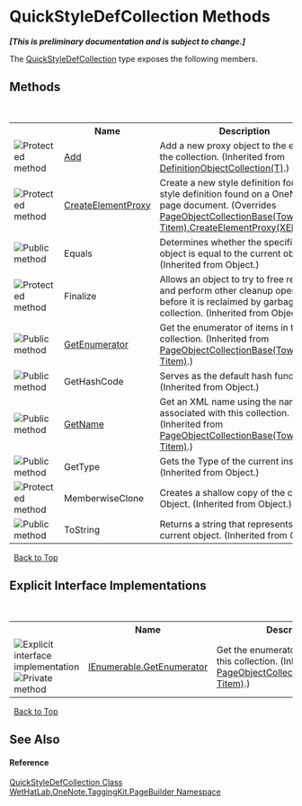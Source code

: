 # QuickStyleDefCollection Methods
 _**\[This is preliminary documentation and is subject to change.\]**_

The <a href="d18a9ee8-6ca6-15cb-9563-6af8ddccc08a.md">QuickStyleDefCollection</a> type exposes the following members.


## Methods
&nbsp;<table><tr><th></th><th>Name</th><th>Description</th></tr><tr><td>![Protected method](media/protmethod.gif "Protected method")</td><td><a href="424deb6b-e395-3cb1-a1b1-e118c98edf9c.md">Add</a></td><td>
Add a new proxy object to the end of the collection.
 (Inherited from <a href="337fd22b-47e1-4469-894c-9cae483b1cf4.md">DefinitionObjectCollection(T)</a>.)</td></tr><tr><td>![Protected method](media/protmethod.gif "Protected method")</td><td><a href="b8ae41c8-fdb2-c928-14d8-510d5d5a4dc7.md">CreateElementProxy</a></td><td>
Create a new style definition for an XML style definition found on a OneNote page document.
 (Overrides <a href="77ad35a0-2fff-4b5d-3a42-c9667420d38c.md">PageObjectCollectionBase(Towner, Titem).CreateElementProxy(XElement)</a>.)</td></tr><tr><td>![Public method](media/pubmethod.gif "Public method")</td><td>Equals</td><td>
Determines whether the specified object is equal to the current object.
 (Inherited from Object.)</td></tr><tr><td>![Protected method](media/protmethod.gif "Protected method")</td><td>Finalize</td><td>
Allows an object to try to free resources and perform other cleanup operations before it is reclaimed by garbage collection.
 (Inherited from Object.)</td></tr><tr><td>![Public method](media/pubmethod.gif "Public method")</td><td><a href="3e98dc1d-cc11-fd00-5343-423f37fae517.md">GetEnumerator</a></td><td>
Get the enumerator of items in this collection.
 (Inherited from <a href="c5ad82e0-0fdd-bbe5-7422-61f37e0f78d2.md">PageObjectCollectionBase(Towner, Titem)</a>.)</td></tr><tr><td>![Public method](media/pubmethod.gif "Public method")</td><td>GetHashCode</td><td>
Serves as the default hash function.
 (Inherited from Object.)</td></tr><tr><td>![Public method](media/pubmethod.gif "Public method")</td><td><a href="bfdd5b98-98f2-dc77-7545-c636ef667b9b.md">GetName</a></td><td>
Get an XML name using the namespave associated with this collection.
 (Inherited from <a href="c5ad82e0-0fdd-bbe5-7422-61f37e0f78d2.md">PageObjectCollectionBase(Towner, Titem)</a>.)</td></tr><tr><td>![Public method](media/pubmethod.gif "Public method")</td><td>GetType</td><td>
Gets the Type of the current instance.
 (Inherited from Object.)</td></tr><tr><td>![Protected method](media/protmethod.gif "Protected method")</td><td>MemberwiseClone</td><td>
Creates a shallow copy of the current Object.
 (Inherited from Object.)</td></tr><tr><td>![Public method](media/pubmethod.gif "Public method")</td><td>ToString</td><td>
Returns a string that represents the current object.
 (Inherited from Object.)</td></tr></table>&nbsp;
<a href="#quickstyledefcollection-methods">Back to Top</a>

## Explicit Interface Implementations
&nbsp;<table><tr><th></th><th>Name</th><th>Description</th></tr><tr><td>![Explicit interface implementation](media/pubinterface.gif "Explicit interface implementation")![Private method](media/privmethod.gif "Private method")</td><td><a href="0fea3e26-3bae-af68-92b5-d0392fbce27e.md">IEnumerable.GetEnumerator</a></td><td>
Get the enumerator of objects in this collection.
 (Inherited from <a href="c5ad82e0-0fdd-bbe5-7422-61f37e0f78d2.md">PageObjectCollectionBase(Towner, Titem)</a>.)</td></tr></table>&nbsp;
<a href="#quickstyledefcollection-methods">Back to Top</a>

## See Also


#### Reference
<a href="d18a9ee8-6ca6-15cb-9563-6af8ddccc08a.md">QuickStyleDefCollection Class</a><br /><a href="56352230-71f2-f4b7-63a8-983965663af5.md">WetHatLab.OneNote.TaggingKit.PageBuilder Namespace</a><br />